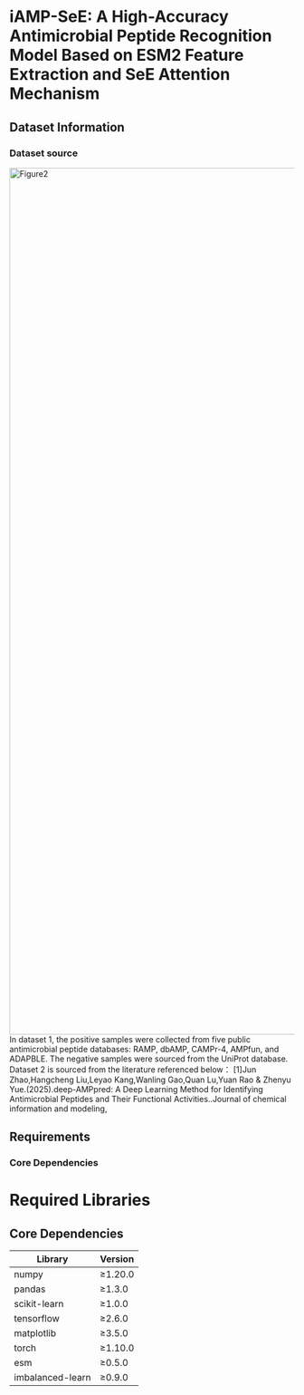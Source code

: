 # iAMP-SeE: A High-Accuracy Antimicrobial Peptide Recognition Model Based on ESM2 Feature Extraction and SeE Attention Mechanism

## Dataset Information
### Dataset source
<img width="2000" height="1530" alt="Figure2" src="https://github.com/user-attachments/assets/96b3fda9-61fd-4d9e-a47b-11132eb3bacc" />
In dataset 1, the positive samples were collected from five public antimicrobial peptide databases: RAMP, dbAMP, CAMPr-4, AMPfun, and ADAPBLE. The negative samples were sourced from the UniProt database.
Dataset 2 is sourced from the literature referenced below：
[1]Jun Zhao,Hangcheng Liu,Leyao Kang,Wanling Gao,Quan Lu,Yuan Rao & Zhenyu Yue.(2025).deep-AMPpred: A Deep Learning Method for Identifying Antimicrobial Peptides and Their Functional Activities..Journal of chemical information and modeling, 

## Requirements

### Core Dependencies
# Required Libraries

## Core Dependencies
| Library          | Version  |
|------------------|----------|
| numpy            | ≥1.20.0  |
| pandas           | ≥1.3.0   |
| scikit-learn     | ≥1.0.0   |
| tensorflow       | ≥2.6.0   |
| matplotlib       | ≥3.5.0   |
| torch            | ≥1.10.0  |
| esm              | ≥0.5.0   |
| imbalanced-learn | ≥0.9.0   |



